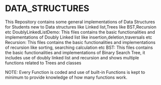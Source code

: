 # DATA_STRUCTURES
This Repository contains some general implementations of Data Structures for Students new to Data structures like Linked list,Trees like BST,Recursion etc
DoublyLinkedListDemo:
This files contains the basic functionalities and implementations of Doubly Linked list like insertion,deletion,traversals etc
Recursion:
This files contains the basic functionalities and implementations of recursion like sorting, searching calculation etc
BST:
This files contains the basic functionalities and implementations of Binary Search Tree, it includes use of doubly linked list and recursion and shows multiple functions related to Trees and classes

NOTE: Every Function is coded and use of built-in Functions is kept to minimum to provide knowledge of how many functions work.
